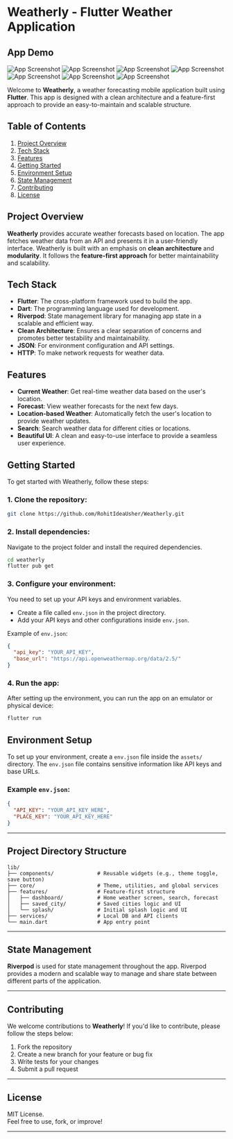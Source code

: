 # Weatherly - Flutter Weather Application

## App Demo

![App Screenshot](media/image1.png)
![App Screenshot](media/image2.png)
![App Screenshot](media/image3.png)
![App Screenshot](media/image4.png)
![App Screenshot](media/image5.png)
![App Screenshot](media/image6.png)
![App Screenshot](media/image7.png)

Welcome to **Weatherly**, a weather forecasting mobile application built using **Flutter**. This app is designed with a clean architecture and a feature-first approach to provide an easy-to-maintain and scalable structure.

## Table of Contents

1. [Project Overview](#project-overview)
2. [Tech Stack](#tech-stack)
3. [Features](#features)
4. [Getting Started](#getting-started)
5. [Environment Setup](#environment-setup)
6. [State Management](#state-management)
7. [Contributing](#contributing)
8. [License](#license)

## Project Overview

**Weatherly** provides accurate weather forecasts based on location. The app fetches weather data from an API and presents it in a user-friendly interface. Weatherly is built with an emphasis on **clean architecture** and **modularity**. It follows the **feature-first approach** for better maintainability and scalability.

## Tech Stack

- **Flutter**: The cross-platform framework used to build the app.
- **Dart**: The programming language used for development.
- **Riverpod**: State management library for managing app state in a scalable and efficient way.
- **Clean Architecture**: Ensures a clear separation of concerns and promotes better testability and maintainability.
- **JSON**: For environment configuration and API settings.
- **HTTP**: To make network requests for weather data.

## Features

- **Current Weather**: Get real-time weather data based on the user's location.
- **Forecast**: View weather forecasts for the next few days.
- **Location-based Weather**: Automatically fetch the user's location to provide weather updates.
- **Search**: Search weather data for different cities or locations.
- **Beautiful UI**: A clean and easy-to-use interface to provide a seamless user experience.

## Getting Started

To get started with Weatherly, follow these steps:

### 1. Clone the repository:
```bash
git clone https://github.com/RohitIdeaUsher/Weatherly.git
```

### 2. Install dependencies:
Navigate to the project folder and install the required dependencies.
```bash
cd weatherly
flutter pub get
```

### 3. Configure your environment:
You need to set up your API keys and environment variables.

- Create a file called `env.json` in the project directory.
- Add your API keys and other configurations inside `env.json`.

Example of `env.json`:
```json
{
  "api_key": "YOUR_API_KEY",
  "base_url": "https://api.openweathermap.org/data/2.5/"
}
```

### 4. Run the app:
After setting up the environment, you can run the app on an emulator or physical device:
```bash
flutter run
```

## Environment Setup

To set up your environment, create a `env.json` file inside the `assets/` directory. The `env.json` file contains sensitive information like API keys and base URLs.

### Example `env.json`:
```json
{
  "API_KEY": "YOUR_API_KEY_HERE",
  "PLACE_KEY": "YOUR_API_KEY_HERE"
}
```

---

## Project Directory Structure

```
lib/
├── components/              # Reusable widgets (e.g., theme toggle, save button)
├── core/                    # Theme, utilities, and global services
├── features/                # Feature-first structure
│   ├── dashboard/           # Home weather screen, search, forecast
│   ├── saved_city/          # Saved cities logic and UI
│   └── splash/              # Initial splash logic and UI
├── services/                # Local DB and API clients
└── main.dart                # App entry point
```

---

## State Management

**Riverpod** is used for state management throughout the app. Riverpod provides a modern and scalable way to manage and share state between different parts of the application.

---

## Contributing

We welcome contributions to **Weatherly**! If you'd like to contribute, please follow the steps below:

1. Fork the repository
2. Create a new branch for your feature or bug fix
3. Write tests for your changes
4. Submit a pull request

---

## License

MIT License.  
Feel free to use, fork, or improve!

---
